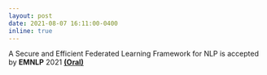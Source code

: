 ```yaml
---
layout: post
date: 2021-08-07 16:11:00-0400
inline: true
---
```

A Secure and Efficient Federated Learning Framework for NLP is accepted by <b>EMNLP</b> 2021 <a href="https://arxiv.org/pdf/2201.11934.pdf"><b>(Oral)</b></a>